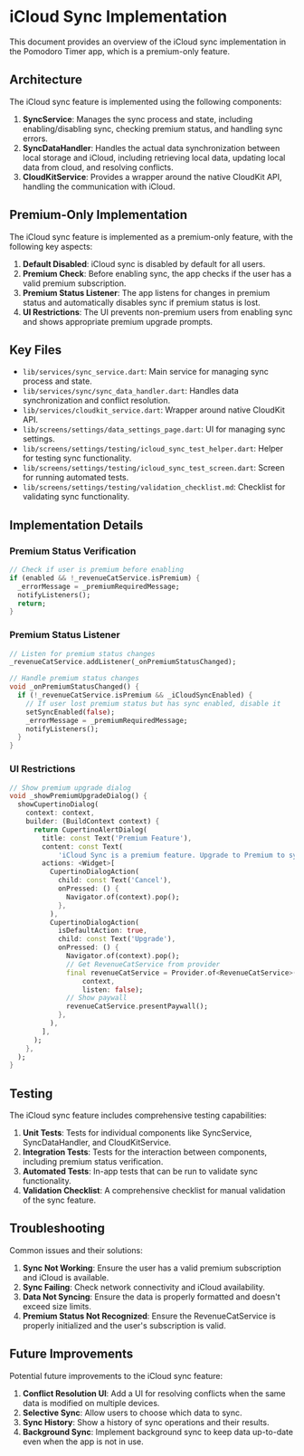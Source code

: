 # iCloud Sync Implementation

This document provides an overview of the iCloud sync implementation in the Pomodoro Timer app, which is a premium-only feature.

## Architecture

The iCloud sync feature is implemented using the following components:

1. **SyncService**: Manages the sync process and state, including enabling/disabling sync, checking premium status, and handling sync errors.
2. **SyncDataHandler**: Handles the actual data synchronization between local storage and iCloud, including retrieving local data, updating local data from cloud, and resolving conflicts.
3. **CloudKitService**: Provides a wrapper around the native CloudKit API, handling the communication with iCloud.

## Premium-Only Implementation

The iCloud sync feature is implemented as a premium-only feature, with the following key aspects:

1. **Default Disabled**: iCloud sync is disabled by default for all users.
2. **Premium Check**: Before enabling sync, the app checks if the user has a valid premium subscription.
3. **Premium Status Listener**: The app listens for changes in premium status and automatically disables sync if premium status is lost.
4. **UI Restrictions**: The UI prevents non-premium users from enabling sync and shows appropriate premium upgrade prompts.

## Key Files

- `lib/services/sync_service.dart`: Main service for managing sync process and state.
- `lib/services/sync/sync_data_handler.dart`: Handles data synchronization and conflict resolution.
- `lib/services/cloudkit_service.dart`: Wrapper around native CloudKit API.
- `lib/screens/settings/data_settings_page.dart`: UI for managing sync settings.
- `lib/screens/settings/testing/icloud_sync_test_helper.dart`: Helper for testing sync functionality.
- `lib/screens/settings/testing/icloud_sync_test_screen.dart`: Screen for running automated tests.
- `lib/screens/settings/testing/validation_checklist.md`: Checklist for validating sync functionality.

## Implementation Details

### Premium Status Verification

```dart
// Check if user is premium before enabling
if (enabled && !_revenueCatService.isPremium) {
  _errorMessage = _premiumRequiredMessage;
  notifyListeners();
  return;
}
```

### Premium Status Listener

```dart
// Listen for premium status changes
_revenueCatService.addListener(_onPremiumStatusChanged);

// Handle premium status changes
void _onPremiumStatusChanged() {
  if (!_revenueCatService.isPremium && _iCloudSyncEnabled) {
    // If user lost premium status but has sync enabled, disable it
    setSyncEnabled(false);
    _errorMessage = _premiumRequiredMessage;
    notifyListeners();
  }
}
```

### UI Restrictions

```dart
// Show premium upgrade dialog
void _showPremiumUpgradeDialog() {
  showCupertinoDialog(
    context: context,
    builder: (BuildContext context) {
      return CupertinoAlertDialog(
        title: const Text('Premium Feature'),
        content: const Text(
            'iCloud Sync is a premium feature. Upgrade to Premium to sync your data across devices.'),
        actions: <Widget>[
          CupertinoDialogAction(
            child: const Text('Cancel'),
            onPressed: () {
              Navigator.of(context).pop();
            },
          ),
          CupertinoDialogAction(
            isDefaultAction: true,
            child: const Text('Upgrade'),
            onPressed: () {
              Navigator.of(context).pop();
              // Get RevenueCatService from provider
              final revenueCatService = Provider.of<RevenueCatService>(
                  context,
                  listen: false);
              // Show paywall
              revenueCatService.presentPaywall();
            },
          ),
        ],
      );
    },
  );
}
```

## Testing

The iCloud sync feature includes comprehensive testing capabilities:

1. **Unit Tests**: Tests for individual components like SyncService, SyncDataHandler, and CloudKitService.
2. **Integration Tests**: Tests for the interaction between components, including premium status verification.
3. **Automated Tests**: In-app tests that can be run to validate sync functionality.
4. **Validation Checklist**: A comprehensive checklist for manual validation of the sync feature.

## Troubleshooting

Common issues and their solutions:

1. **Sync Not Working**: Ensure the user has a valid premium subscription and iCloud is available.
2. **Sync Failing**: Check network connectivity and iCloud availability.
3. **Data Not Syncing**: Ensure the data is properly formatted and doesn't exceed size limits.
4. **Premium Status Not Recognized**: Ensure the RevenueCatService is properly initialized and the user's subscription is valid.

## Future Improvements

Potential future improvements to the iCloud sync feature:

1. **Conflict Resolution UI**: Add a UI for resolving conflicts when the same data is modified on multiple devices.
2. **Selective Sync**: Allow users to choose which data to sync.
3. **Sync History**: Show a history of sync operations and their results.
4. **Background Sync**: Implement background sync to keep data up-to-date even when the app is not in use. 